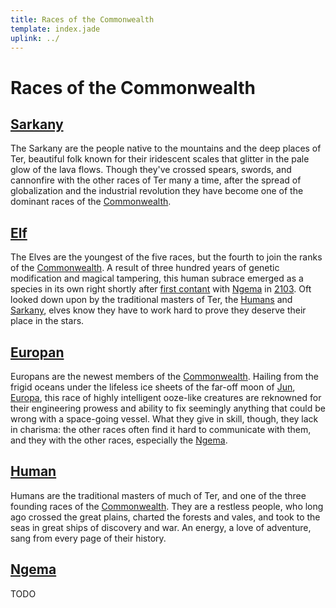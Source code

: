 ```yaml
---
title: Races of the Commonwealth
template: index.jade
uplink: ../
---
```


# Races of the Commonwealth

## [Sarkany](./sarkany/)
The Sarkany are the people native to the mountains and the deep places of Ter, beautiful folk known for their iridescent scales that glitter in the pale glow of the lava flows. Though they've crossed spears, swords, and cannonfire with the other races of Ter many a time, after the spread of globalization and the industrial revolution they have become one of the dominant races of the [Commonwealth].

## [Elf](./elves/)
The Elves are the youngest of the five races, but the fourth to join the ranks of the [Commonwealth]. A result of three hundred years of genetic modification and magical tampering, this human subrace emerged as a species in its own right shortly after [first contant] with [Ngema][planet-ngema] in [2103](/setting/timeline/#2103). Oft looked down upon by the traditional masters of Ter, the [Humans](#human) and [Sarkany](#sarkany), elves know they have to work hard to prove they deserve their place in the stars.

## [Europan](./europans/)
Europans are the newest members of the [Commonwealth]. Hailing from the frigid oceans under the lifeless ice sheets of the far-off moon of [Jun][planet-jun], [Europa][planet-europa], this race of highly intelligent ooze-like creatures are reknowned for their engineering prowess and ability to fix seemingly anything that could be wrong with a space-going vessel. What they give in skill, though, they lack in charisma: the other races often find it hard to communicate with them, and they with the other races, especially the [Ngema](#ngema).

## [Human](./humans/)
Humans are the traditional masters of much of Ter, and one of the three founding races of the [Commonwealth]. They are a restless people, who long ago crossed the great plains, charted the forests and vales, and took to the seas in great ships of discovery and war. An energy, a love of adventure, sang from every page of their history.

## [Ngema](./ngema/)
TODO

<!-- organization: links below -->
[Commonwealth]: /setting/factions/commonwealth/
[first contant]: /setting/timeline/first-contact.md
[planet-europa]: /setting/locations/jun/europa/
[planet-ngema]: /setting/locations/ngema/
[planet-jun]: /setting/locations/jun/
[timeline]: /setting/timeline/
